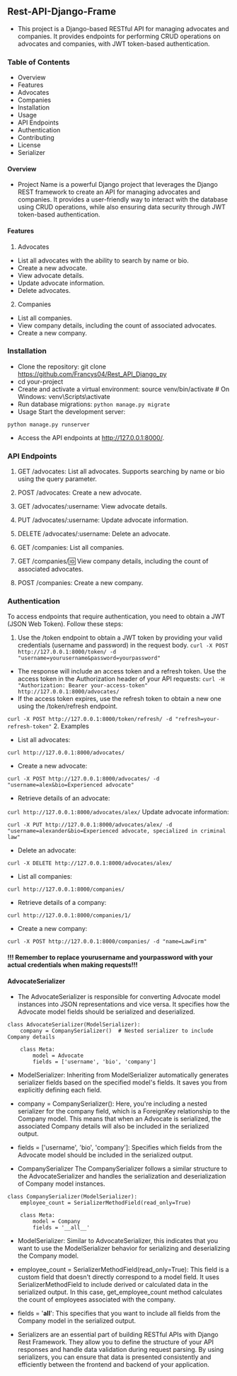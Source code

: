 
## Rest-API-Django-Frame
- This project is a Django-based RESTful API for managing advocates and companies. It provides endpoints for performing CRUD operations on advocates and companies, with JWT token-based authentication.

### Table of Contents
- Overview
- Features
- Advocates
- Companies
- Installation
- Usage
- API Endpoints
- Authentication
- Contributing
- License
- Serializer
#### Overview
- Project Name is a powerful Django project that leverages the Django REST framework to create an API for managing advocates and companies. It provides a user-friendly way to interact with the database using CRUD operations, while also ensuring data security through JWT token-based authentication.

#### Features
1. Advocates
- List all advocates with the ability to search by name or bio.
- Create a new advocate.
- View advocate details.
- Update advocate information.
- Delete advocates.
2. Companies
- List all companies.
- View company details, including the count of associated advocates.
- Create a new company.
### Installation
- Clone the repository:
git clone  https://github.com/Francys04/Rest_API_Django_py
- cd your-project
- Create and activate a virtual environment: 
source venv/bin/activate  # On Windows: venv\Scripts\activate
- Run database migrations:
`python manage.py migrate`
- Usage
Start the development server:

`python manage.py runserver`
- Access the API endpoints at http://127.0.0.1:8000/.

### API Endpoints
1. GET /advocates: List all advocates. Supports searching by name or bio using the query parameter.

2. POST /advocates: Create a new advocate.

3. GET /advocates/:username: View advocate details.

4. PUT /advocates/:username: Update advocate information.

5. DELETE /advocates/:username: Delete an advocate.

6. GET /companies: List all companies.

7. GET /companies/:id: View company details, including the count of associated advocates.

8. POST /companies: Create a new company.

### Authentication
To access endpoints that require authentication, you need to obtain a JWT (JSON Web Token). Follow these steps:

1. Use the /token endpoint to obtain a JWT token by providing your valid credentials (username and password) in the request body.
`curl -X POST http://127.0.0.1:8000/token/ -d "username=yourusername&password=yourpassword"`
- The response will include an access token and a refresh token. Use the access token in the Authorization header of your API requests:
`curl -H "Authorization: Bearer your-access-token" http://127.0.0.1:8000/advocates/`
- If the access token expires, use the refresh token to obtain a new one using the /token/refresh endpoint.

`curl -X POST http://127.0.0.1:8000/token/refresh/ -d "refresh=your-refresh-token"`
2. Examples
- List all advocates:

`curl http://127.0.0.1:8000/advocates/`
- Create a new advocate:

`curl -X POST http://127.0.0.1:8000/advocates/ -d "username=alex&bio=Experienced advocate"`
- Retrieve details of an advocate:

`curl http://127.0.0.1:8000/advocates/alex/`
Update advocate information:

`curl -X PUT http://127.0.0.1:8000/advocates/alex/ -d "username=alexander&bio=Experienced advocate, specialized in criminal law"`
- Delete an advocate:

`curl -X DELETE http://127.0.0.1:8000/advocates/alex/`
- List all companies:

`curl http://127.0.0.1:8000/companies/`
- Retrieve details of a company:

`curl http://127.0.0.1:8000/companies/1/`
- Create a new company:

`curl -X POST http://127.0.0.1:8000/companies/ -d "name=LawFirm"`
#### !!! Remember to replace yourusername and yourpassword with your actual credentials when making requests!!!

#### AdvocateSerializer
- The AdvocateSerializer is responsible for converting Advocate model instances into JSON representations and vice versa. It specifies how the Advocate model fields should be serialized and deserialized.
```
class AdvocateSerializer(ModelSerializer):
    company = CompanySerializer()  # Nested serializer to include Company details

    class Meta:
        model = Advocate
        fields = ['username', 'bio', 'company']
```
- ModelSerializer: Inheriting from ModelSerializer automatically generates serializer fields based on the specified model's fields. It saves you from explicitly defining each field.

- company = CompanySerializer(): Here, you're including a nested serializer for the company field, which is a ForeignKey relationship to the Company model. This means that when an Advocate is serialized, the associated Company details will also be included in the serialized output.

- fields = ['username', 'bio', 'company']: Specifies which fields from the Advocate model should be included in the serialized output.

- CompanySerializer
The CompanySerializer follows a similar structure to the AdvocateSerializer and handles the serialization and deserialization of Company model instances.

```
class CompanySerializer(ModelSerializer):
    employee_count = SerializerMethodField(read_only=True)

    class Meta:
        model = Company
        fields = '__all__'
```
- ModelSerializer: Similar to AdvocateSerializer, this indicates that you want to use the ModelSerializer behavior for serializing and deserializing the Company model.

- employee_count = SerializerMethodField(read_only=True): This field is a custom field that doesn't directly correspond to a model field. It uses SerializerMethodField to include derived or calculated data in the serialized output. In this case, get_employee_count method calculates the count of employees associated with the company.

- fields = '__all__': This specifies that you want to include all fields from the Company model in the serialized output.

- Serializers are an essential part of building RESTful APIs with Django Rest Framework. They allow you to define the structure of your API responses and handle data validation during request parsing. By using serializers, you can ensure that data is presented consistently and efficiently between the frontend and backend of your application.
